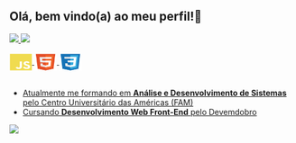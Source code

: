 ## Olá, bem vindo(a) ao meu perfil!👾


 <div>
   <a href="https://github.com/Thiago04Henrique">
   <img height="180em" src="https://github-readme-stats.vercel.app/api?username=Thiago04Henrique&show_icons=true&theme=midnight-purple&include_all_commits=true&count_private=true"/>
   <img height="180em" src="https://github-readme-stats.vercel.app/api/top-langs/?username=Thiago04Henrique&layout=compact&langs_count=6&theme=midnight-purple"/>
</div>
    
<div style="display: inline_block"><br>
  <img align="center" alt="Js" height="30" width="40" src="https://raw.githubusercontent.com/devicons/devicon/master/icons/javascript/javascript-plain.svg">
  <img align="center" alt="HTML" height="30" width="40" src="https://raw.githubusercontent.com/devicons/devicon/master/icons/html5/html5-original.svg">
  <img align="center" alt="CSS" height="30" width="40" src="https://raw.githubusercontent.com/devicons/devicon/master/icons/css3/css3-original.svg">
</div>
 
</br>

- Atualmente me formando em <strong>Análise e Desenvolvimento de Sistemas</strong> pelo Centro Universitário das Américas (FAM)
- Cursando <strong>Desenvolvimento Web Front-End</strong> pelo Devemdobro
 
<div> 
  <a href="mailto:th.limasilva01@gmail.com.com"><img src="https://img.shields.io/badge/-Gmail-%23333?style=for-the-badge&logo=gmail&logoColor=white" target="_blank"></a>
</div>
